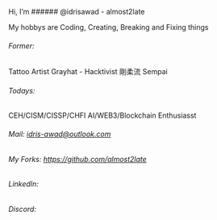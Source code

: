 Hi, I’m ###### @idrisawad - almost2late

My hobbys are Coding, Creating, Breaking and Fixing things

###### Former:
Tattoo Artist
Grayhat - Hacktivist
剛柔流 Sempai

###### Todays:

CEH/CISM/CISSP/CHFI
AI/WEB3/Blockchain Enthusiasst

###### Mail: idris-awad@outlook.com
###### My Forks: https://github.com/almost2late
###### LinkedIn:
###### Discord:

